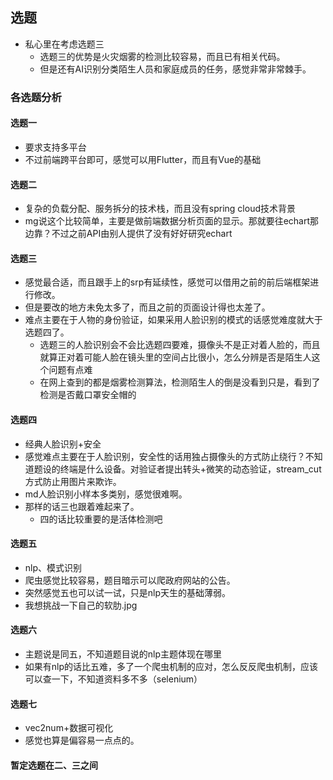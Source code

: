 ## 选题
 - 私心里在考虑选题三
   - 选题三的优势是火灾烟雾的检测比较容易，而且已有相关代码。
   - 但是还有AI识别分类陌生人员和家庭成员的任务，感觉非常非常棘手。
### 各选题分析
 #### 选题一
   - 要求支持多平台
   - 不过前端跨平台即可，感觉可以用Flutter，而且有Vue的基础
 #### 选题二
   - 复杂的负载分配、服务拆分的技术栈，而且没有spring cloud技术背景
   - mg说这个比较简单，主要是做前端数据分析页面的显示。那就要往echart那边靠？不过之前API由别人提供了没有好好研究echart
 #### 选题三
   - 感觉最合适，而且跟手上的srp有延续性，感觉可以借用之前的前后端框架进行修改。
   - 但是要改的地方未免太多了，而且之前的页面设计得也太差了。
   - 难点主要在于人物的身份验证，如果采用人脸识别的模式的话感觉难度就大于选题四了。
     - 选题三的人脸识别会不会比选题四要难，摄像头不是正对着人脸的，而且就算正对着可能人脸在镜头里的空间占比很小，怎么分辨是否是陌生人这个问题有点难
     - 在网上查到的都是烟雾检测算法，检测陌生人的倒是没看到只是，看到了检测是否戴口罩安全帽的
 #### 选题四
   - 经典人脸识别+安全
   - 感觉难点主要在于人脸识别，安全性的话用独占摄像头的方式防止绕行？不知道题设的终端是什么设备。对验证者提出转头+微笑的动态验证，stream_cut方式防止用图片来欺诈。
   - md人脸识别小样本多类别，感觉很难啊。
   - 那样的话三也跟着难起来了。
     - 四的话比较重要的是活体检测吧
 #### 选题五
   - nlp、模式识别
   - 爬虫感觉比较容易，题目暗示可以爬政府网站的公告。
   - 突然感觉五也可以试一试，只是nlp天生的基础薄弱。
   - 我想挑战一下自己的软肋.jpg
 #### 选题六
   - 主题说是同五，不知道题目说的nlp主题体现在哪里
   - 如果有nlp的话比五难，多了一个爬虫机制的应对，怎么反反爬虫机制，应该可以查一下，不知道资料多不多（selenium）
 #### 选题七
   - vec2num+数据可视化
   - 感觉也算是偏容易一点点的。
 #### 暂定选题在二、三之间